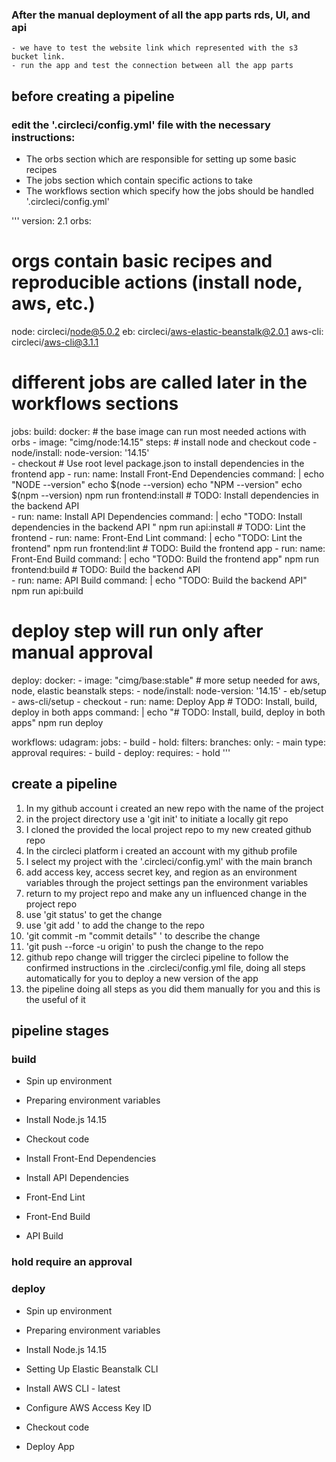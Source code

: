 ### After the manual deployment of all the app parts rds, UI, and api
    - we have to test the website link which represented with the s3 bucket link.
    - run the app and test the connection between all the app parts

## before creating a pipeline
### edit the '.circleci/config.yml' file with the necessary instructions:
- The orbs section which are responsible for setting up some basic recipes
- The jobs section which contain specific actions to take
- The workflows section which specify how the jobs should be handled   
'.circleci/config.yml'

'''
version: 2.1
orbs:
  # orgs contain basic recipes and reproducible actions (install node, aws, etc.)
  node: circleci/node@5.0.2
  eb: circleci/aws-elastic-beanstalk@2.0.1
  aws-cli: circleci/aws-cli@3.1.1
  # different jobs are called later in the workflows sections
jobs:
  build:
    docker:
      # the base image can run most needed actions with orbs
      - image: "cimg/node:14.15"
    steps:
      # install node and checkout code
      - node/install:
          node-version: '14.15'         
      - checkout
      # Use root level package.json to install dependencies in the frontend app
      - run:
          name: Install Front-End Dependencies
          command: |
            echo "NODE --version" 
            echo $(node --version)
            echo "NPM --version" 
            echo $(npm --version)
            npm run frontend:install
      # TODO: Install dependencies in the backend API          
      - run:
          name: Install API Dependencies
          command: |
            echo "TODO: Install dependencies in the backend API  "
            npm run api:install
      # TODO: Lint the frontend
      - run:
          name: Front-End Lint
          command: |
            echo "TODO: Lint the frontend"
            npm run frontend:lint
      # TODO: Build the frontend app
      - run:
          name: Front-End Build
          command: |
            echo "TODO: Build the frontend app"
            npm run frontend:build
      # TODO: Build the backend API      
      - run:
          name: API Build
          command: |
            echo "TODO: Build the backend API"
            npm run api:build
  # deploy step will run only after manual approval
  deploy:
    docker:
      - image: "cimg/base:stable"
      # more setup needed for aws, node, elastic beanstalk
    steps:
      - node/install:
          node-version: '14.15' 
      - eb/setup
      - aws-cli/setup
      - checkout
      - run:
          name: Deploy App
          # TODO: Install, build, deploy in both apps
          command: |
            echo "# TODO: Install, build, deploy in both apps"
            npm run deploy
            
workflows:
  udagram:
    jobs:
      - build
      - hold:
          filters:
            branches:
              only:
                - main
          type: approval
          requires:
            - build
      - deploy:
          requires:
            - hold
'''

## create a pipeline
1. In my github account i created an new repo with the name of the project
2. in the project directory use a 'git init' to initiate a locally git repo
3. I cloned the provided the local project repo to my new created github repo  
4. In the circleci platform i created an account with my github profile 
5. I select my project with the '.circleci/config.yml' with the main branch
6. add access key, access secret key, and region as an environment variables through the project settings pan the environment variables
7. return to my project repo and make any un influenced change in the project repo
8. use 'git status' to get the change 
9. use 'git add <file-that-have-changed>' to add the change to the repo
10. 'git commit -m "commit details" ' to describe the change
11. 'git push --force -u origin' to push the change to the repo
12. github repo change will trigger the circleci pipeline to follow the confirmed instructions in the .circleci/config.yml file, doing all steps automatically for you to deploy a new version of the app
13. the pipeline doing all steps as you did them manually for you and this is the useful of it  


## pipeline stages

### build

- Spin up environment

- Preparing environment variables

- Install Node.js 14.15

- Checkout code

- Install Front-End Dependencies

- Install API Dependencies

- Front-End Lint

- Front-End Build

- API Build
### hold require an approval 

### deploy

- Spin up environment

- Preparing environment variables

- Install Node.js 14.15

- Setting Up Elastic Beanstalk CLI

- Install AWS CLI - latest

- Configure AWS Access Key ID

- Checkout code

- Deploy App